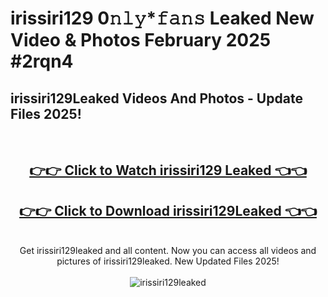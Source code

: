 # irissiri129 0𝚗𝚕𝚢*𝚏𝚊𝚗𝚜 Leaked New Video & Photos February 2025 #2rqn4

<h2>irissiri129Leaked Videos And Photos - Update Files 2025!</h2>
<br>
<div align="center">
<h2><a href="https://mediaupload.pro?title=irissiri129&ref=11F" rel="nofollow">👉👉 Click to Watch irissiri129 Leaked 👈👈</a></h2>
<h2><a href="https://mediaupload.pro?title=irissiri129&ref=11F" rel="nofollow">👉👉 Click to Download irissiri129Leaked 👈👈</a></h2>
<br>
Get irissiri129leaked and all content. Now you can access all videos and pictures of irissiri129leaked. New Updated Files 2025!
<br>
<br>
<a href="https://mediaupload.pro?title=irissiri129&ref=11F" rel="nofollow" data-target="animated-image.originalLink"><img src="https://i.ibb.co/Gkj2r4b/banner.png" alt="irissiri129leaked" style="max-width: 100%; display: inline-block;" data-target="animated-image.originalImage"></a>
</div>
<br>

